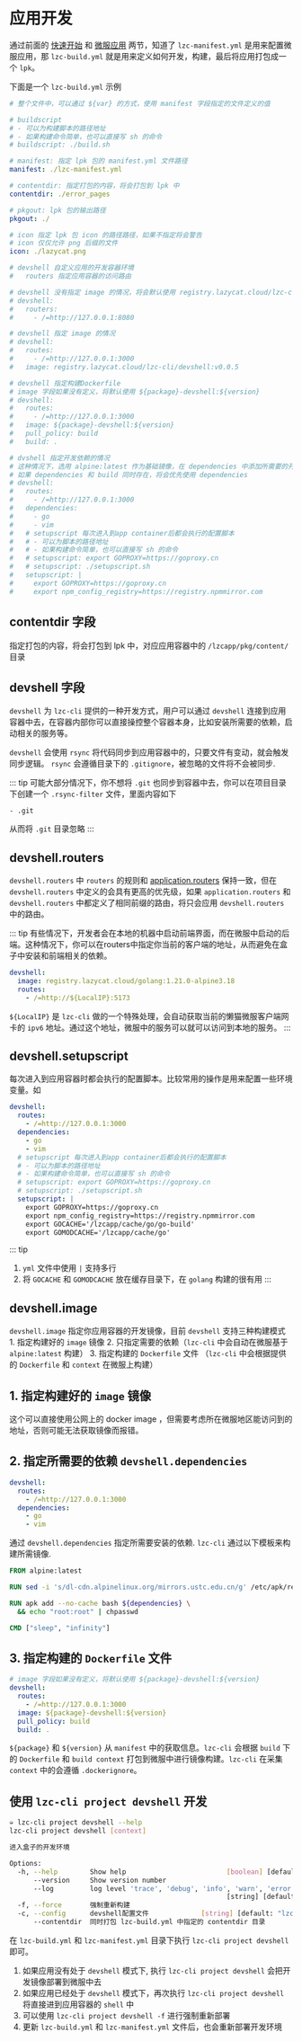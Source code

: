 # 应用开发

通过前面的 [快速开始](./quick-start.md) 和 [微服应用](./lzcapp.md) 两节，知道了 `lzc-manifest.yml` 是用来配置微服应用，那 `lzc-build.yml` 就是用来定义如何开发，构建，最后将应用打包成一个 `lpk`。

下面是一个 `lzc-build.yml` 示例
```yml
# 整个文件中，可以通过 ${var} 的方式，使用 manifest 字段指定的文件定义的值

# buildscript
# - 可以为构建脚本的路径地址
# - 如果构建命令简单，也可以直接写 sh 的命令
# buildscript: ./build.sh

# manifest: 指定 lpk 包的 manifest.yml 文件路径
manifest: ./lzc-manifest.yml

# contentdir: 指定打包的内容，将会打包到 lpk 中
contentdir: ./error_pages

# pkgout: lpk 包的输出路径
pkgout: ./

# icon 指定 lpk 包 icon 的路径路径，如果不指定将会警告
# icon 仅仅允许 png 后缀的文件
icon: ./lazycat.png

# devshell 自定义应用的开发容器环境
#   routers 指定应用容器的访问路由

# devshell 没有指定 image 的情况，将会默认使用 registry.lazycat.cloud/lzc-cli/devshell:v0.0.5
# devshell:
#   routers:
#     - /=http://127.0.0.1:8080

# devshell 指定 image 的情况
# devshell:
#   routes:
#     - /=http://127.0.0.1:3000
#   image: registry.lazycat.cloud/lzc-cli/devshell:v0.0.5

# devshell 指定构建Dockerfile
# image 字段如果没有定义，将默认使用 ${package}-devshell:${version}
# devshell:
#   routes:
#     - /=http://127.0.0.1:3000
#   image: ${package}-devshell:${version}
#   pull_policy: build
#   build: .

# dvshell 指定开发依赖的情况
# 这种情况下，选用 alpine:latest 作为基础镜像，在 dependencies 中添加所需要的开发依赖即可
# 如果 dependencies 和 build 同时存在，将会优先使用 dependencies
# devshell:
#   routes:
#     - /=http://127.0.0.1:3000
#   dependencies:
#     - go
#     - vim
#   # setupscript 每次进入到app container后都会执行的配置脚本
#   # - 可以为脚本的路径地址
#   # - 如果构建命令简单，也可以直接写 sh 的命令
#   # setupscript: export GOPROXY=https://goproxy.cn
#   # setupscript: ./setupscript.sh
#   setupscript: |
#     export GOPROXY=https://goproxy.cn
#     export npm_config_registry=https://registry.npmmirror.com
```

## contentdir 字段

指定打包的内容，将会打包到 lpk 中，对应应用容器中的 `/lzcapp/pkg/content/` 目录

## devshell 字段

`devshell` 为 `lzc-cli` 提供的一种开发方式，用户可以通过 `devshell` 连接到应用容器中去，在容器内部你可以直接操控整个容器本身，比如安装所需要的依赖，启动相关的服务等。

`devshell` 会使用 `rsync` 将代码同步到应用容器中的，只要文件有变动，就会触发同步逻辑。 `rsync` 会遵循目录下的 `.gitignore`，被忽略的文件将不会被同步.

::: tip
可能大部分情况下，你不想将 `.git` 也同步到容器中去，你可以在项目目录下创建一个 `.rsync-filter` 文件，里面内容如下
```.rsync-filter
- .git
```
从而将 `.git` 目录忽略
:::

## devshell.routers

`devshell.routers` 中 `routers` 的规则和 [application.routers](./lzcapp.md#application-routers) 保持一致，但在 `devshell.routers` 中定义的会具有更高的优先级，如果 `application.routers` 和 `devshell.routers` 中都定义了相同前缀的路由，将只会应用 `devshell.routers` 中的路由。

::: tip
有些情况下，开发者会在本地的机器中启动前端界面，而在微服中启动的后端。这种情况下，你可以在routers中指定你当前的客户端的地址，从而避免在盒子中安装和前端相关的依赖。

```yml
devshell:
  image: registry.lazycat.cloud/golang:1.21.0-alpine3.18
  routes:
    - /=http://${LocalIP}:5173
```

`${LocalIP}` 是 `lzc-cli` 做的一个特殊处理，会自动获取当前的懒猫微服客户端网卡的 `ipv6` 地址。通过这个地址，微服中的服务可以就可以访问到本地的服务。
:::

## devshell.setupscript

每次进入到应用容器时都会执行的配置脚本。比较常用的操作是用来配置一些环境变量。如

```yml
devshell:
  routes:
    - /=http://127.0.0.1:3000
  dependencies:
    - go
    - vim
  # setupscript 每次进入到app container后都会执行的配置脚本
  # - 可以为脚本的路径地址
  # - 如果构建命令简单，也可以直接写 sh 的命令
  # setupscript: export GOPROXY=https://goproxy.cn
  # setupscript: ./setupscript.sh
  setupscript: |
    export GOPROXY=https://goproxy.cn
    export npm_config_registry=https://registry.npmmirror.com
    export GOCACHE='/lzcapp/cache/go/go-build'
    export GOMODCACHE='/lzcapp/cache/go'
```



::: tip
1. `yml` 文件中使用 `|` 支持多行
2. 将 `GOCACHE` 和 `GOMODCACHE` 放在缓存目录下，在 `golang` 构建的很有用
:::


## devshell.image

`devshell.image` 指定你应用容器的开发镜像，目前 `devshell` 支持三种构建模式
    1. 指定构建好的 `image` 镜像
    2. 只指定需要的依赖（`lzc-cli` 中会自动在微服基于 `alpine:latest` 构建）
    3. 指定构建的 `Dockerfile` 文件 （`lzc-cli` 中会根据提供的 `Dockerfile` 和 `context` 在微服上构建）


## 1. 指定构建好的 `image` 镜像

这个可以直接使用公网上的 docker image ，但需要考虑所在微服地区能访问到的地址，否则可能无法获取镜像而报错。

## 2. 指定所需要的依赖 `devshell.dependencies`
```yml
devshell:
  routes:
    - /=http://127.0.0.1:3000
  dependencies:
    - go
    - vim
```

通过 `devshell.dependencies` 指定所需要安装的依赖. `lzc-cli` 通过以下模板来构建所需镜像.
```Dockerfile
FROM alpine:latest

RUN sed -i 's/dl-cdn.alpinelinux.org/mirrors.ustc.edu.cn/g' /etc/apk/repositories

RUN apk add --no-cache bash ${dependencies} \
  && echo "root:root" | chpasswd

CMD ["sleep", "infinity"]
```

## 3. 指定构建的 `Dockerfile` 文件
```yml
# image 字段如果没有定义，将默认使用 ${package}-devshell:${version}
devshell:
  routes:
    - /=http://127.0.0.1:3000
  image: ${package}-devshell:${version}
  pull_policy: build
  build: .
```

`${package}` 和 `${version}` 从 `manifest` 中的获取信息。`lzc-cli` 会根据 `build` 下的 `Dockerfile` 和 `build context` 打包到微服中进行镜像构建。`lzc-cli` 在采集 `context` 中的会遵循 `.dockerignore`。


## 使用 `lzc-cli project devshell` 开发

```bash
➭ lzc-cli project devshell --help
lzc-cli project devshell [context]

进入盒子的开发环境

Options:
  -h, --help        Show help                         [boolean] [default: false]
      --version     Show version number                                [boolean]
      --log         log level 'trace', 'debug', 'info', 'warn', 'error'
                                                      [string] [default: "info"]
  -f, --force       强制重新构建                                             [boolean]
  -c, --config      devshell配置文件             [string] [default: "lzc-build.yml"]
      --contentdir  同时打包 lzc-build.yml 中指定的 contentdir 目录              [boolean]
```

在 `lzc-build.yml` 和 `lzc-manifest.yml` 目录下执行 `lzc-cli project devshell` 即可。

1. 如果应用没有处于 `devshell` 模式下, 执行 `lzc-cli project devshell` 会把开发镜像部署到微服中去
2. 如果应用已经处于 `devshell` 模式下，再次执行 `lzc-cli project devshell`  将直接进到应用容器的 `shell` 中
3. 可以使用 `lzc-cli project devshell -f` 进行强制重新部署
4. 更新 `lzc-build.yml` 和 `lzc-manifest.yml` 文件后，也会重新部署开发环境
